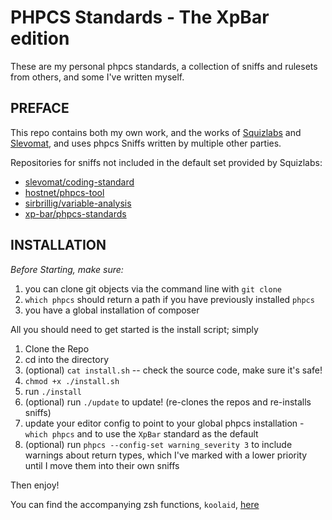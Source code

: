 # PHPCS Standards - The XpBar edition

These are my personal phpcs standards, a collection of sniffs and rulesets from others, and some I've written myself.

## PREFACE

This repo contains both my own work, and the works of [Squizlabs](https://github.com/squizlabs/PHP_CodeSniffer) and [Slevomat](https://github.com/slevomat/coding-standard), and uses phpcs Sniffs written by multiple other parties.

Repositories for sniffs not included in the default set provided by Squizlabs:
- [slevomat/coding-standard](https://github.com/slevomat/coding-standard)
- [hostnet/phpcs-tool](https://github.com/hostnet/phpcs-tool)
- [sirbrillig/variable-analysis](https://github.com/sirbrillig/phpcs-variable-analysis)
- [xp-bar/phpcs-standards](#)

## INSTALLATION

*Before Starting, make sure:*
1. you can clone git objects via the command line with `git clone`
2. `which phpcs` should return a path if you have previously installed `phpcs`
3. you have a global installation of composer

All you should need to get started is the install script; simply

1. Clone the Repo
2. cd into the directory
3. (optional) `cat install.sh` -- check the source code, make sure it's safe!
4. `chmod +x ./install.sh`
5. run `./install`
6. (optional) run `./update` to update! (re-clones the repos and re-installs sniffs)
7. update your editor config to point to your global phpcs installation - `which phpcs` and to use the `XpBar` standard as the default
8. (optional) run `phpcs --config-set warning_severity 3` to include warnings about return types, which I've marked with a lower priority until I move them into their own sniffs

Then enjoy!

You can find the accompanying zsh functions, `koolaid`, [here](https://github.com/xp-bar/.files/blob/master/.koolaid)
